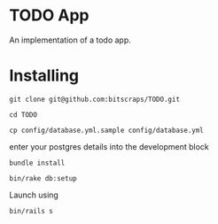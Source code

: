 # TODO App

An implementation of a todo app.

# Installing

``git clone git@github.com:bitscraps/TODO.git``

``cd TODO``

``cp config/database.yml.sample config/database.yml ``

enter your postgres details into the development block

``bundle install``

``bin/rake db:setup``

Launch using 

``bin/rails s``
